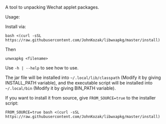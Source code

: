 A tool to unpacking Wechat applet packages.

Usage:

Install via:
```
bash <(curl -sSL https://raw.githubusercontent.com/JohnKozak/libwxapkg/master/install)
```
Then
```
unwxapkg <filename>
```

Use `-h | --help` to see how to use.

The jar file will be installed into `~/.local/lib/classpath` (Modify it by giving INSTALL_PATH variable), 
and the executable script will be installed into `~/.local/bin` (Modify it by giving BIN_PATH variable).

If you want to install it from source, give `FROM_SOURCE=true` to the installer script:

```
FROM_SOURCE=true bash <(curl -sSL https://raw.githubusercontent.com/JohnKozak/libwxapkg/master/install)
```